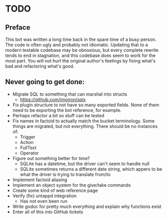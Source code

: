 # TODO

## Preface

This bot was written a long time back in the spare time of a busy person. The code is often ugly and probably not idiomatic. Updating that to a modern testable codebase may be obnoxious, but every complete rewrite tends to end in stagnation, and this codebase does seem to work for the most part. You will not hurt the original author's feelings by fixing what's bad and refactoring what's good.

## Never going to get done:

* Migrate SQL to something that can marshal into structs
	* https://github.com/jmoiron/sqlx
* Fix plugin structure to not have so many exported fields. None of them need to be exporting the bot reference, for example.
* Perhaps refactor a bit so stuff can be tested
* Fix names in factoid to actually match the bucket terminology. Some things are migrated, but not everything. There should be no instances of:
	* Trigger
	* Action
	* FullText
	* Operator
* Figure out something better for time?
	* SQLite has a datetime, but the driver can't seem to handle null
	* SQLite sometimes returns a different date string, which appers to be what the driver is trying to translate from/to
* Implement factoid aliasing
* Implement an object system for the give/take commands
* Create some kind of web reference page
* Verify (fix) untappd integration
	* Has not even been run
* Write godoc for pretty much everything and explain why functions exist
* Enter all of this into GitHub tickets
